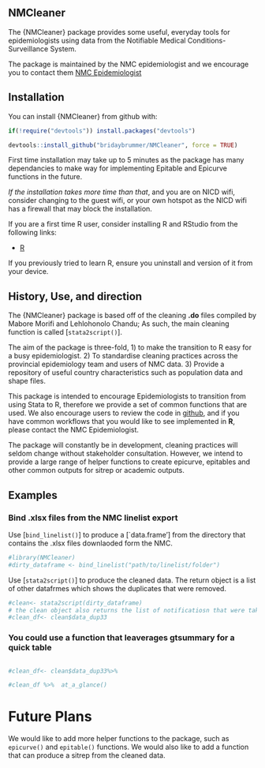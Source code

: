 
## NMCleaner

The {NMCleaner} package provides some useful, everyday tools for
epidemiologists using data from the Notifiable Medical
Conditions-Surveillance System.

The package is maintained by the NMC epidemiologist and we encourage you
to contact them [NMC Epidemiologist](mailto:brinb@nicd.ac.za)

## Installation

You can install {NMCleaner} from github with:

``` r
if(!require("devtools")) install.packages("devtools")

devtools::install_github("bridaybrummer/NMCleaner", force = TRUE)
```

First time installation may take up to 5 minutes as the package has many
dependancies to make way for implementing Epitable and Epicurve
functions in the future.

*If the installation takes more time than that*, and you are on NICD
wifi, consider changing to the guest wifi, or your own hotspot as the
NICD wifi has a firewall that may block the installation.

If you are a first time R user, consider installing R and RStudio from
the following links:

- [R](https://cran.r-project.org/)

If you previously tried to learn R, ensure you uninstall and version of
it from your device.

## History, Use, and direction

The {NMCleaner} package is based off of the cleaning **.do** files
compiled by Mabore Morifi and Lehlohonolo Chandu; As such, the main
cleaning function is called \[`stata2script()`\].

The aim of the package is three-fold, 1) to make the transition to R
easy for a busy epidemiologist. 2) To standardise cleaning practices
across the provincial epidemiology team and users of NMC data. 3)
Provide a repository of useful country characteristics such as
population data and shape files.

This package is intended to encourage Epidemiologists to transition from
using Stata to R, therefore we provide a set of common functions that
are used. We also encourage users to review the code in
[github](https://github.com/bridaybrummer/NMCleaner), and if you have
common workflows that you would like to see implemented in **R**, please
contact the NMC Epidemiologist.

The package will constantly be in development, cleaning practices will
seldom change without stakeholder consultation. However, we intend to
provide a large range of helper functions to create epicurve, epitables
and other common outputs for sitrep or academic outputs.

## Examples

### Bind .xlsx files from the NMC linelist export

Use \[`bind_linelist()`\] to produce a \[\`data.frame’\] from the
directory that contains the .xlsx files downlaoded form the NMC.

``` r
#library(NMCleaner)
#dirty_dataframe <- bind_linelist("path/to/linelist/folder")
```

Use \[`stata2script()`\] to produce the cleaned data. The return object
is a list of other datafrmes which shows the duplicates that were
removed.

``` r
#clean<- stata2script(dirty_dataframe)
# the clean object also returns the list of notificatiosn that were taken out because of duplication
#clean_df<- clean$data_dup33
```

### You could use a function that leaverages gtsummary for a quick table

``` r

#clean_df<- clean$data_dup33%>%

#clean_df %>%  at_a_glance()
```

# Future Plans

We would like to add more helper functions to the package, such as
`epicurve()` and `epitable()` functions. We would also like to add a
function that can produce a sitrep from the cleaned data.
